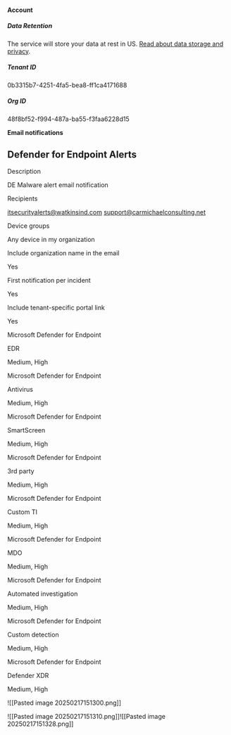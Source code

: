 #### Account

##### Data Retention

The service will store your data at rest in US. [Read about data storage and privacy](https://aka.ms/mtp-data-storage-privacy).

##### Tenant ID

0b3315b7-4251-4fa5-bea8-ff1ca4171688

##### Org ID

48f8bf52-f994-487a-ba55-f3faa6228d15


**Email notifications**
## Defender for Endpoint Alerts

Description

DE Malware alert email notification

Recipients

itsecurityalerts@watkinsind.com support@carmichaelconsulting.net

Device groups

Any device in my organization

Include organization name in the email

Yes

First notification per incident

Yes

Include tenant-specific portal link

Yes

Microsoft Defender for Endpoint

EDR

Medium, High

Microsoft Defender for Endpoint

Antivirus

Medium, High

Microsoft Defender for Endpoint

SmartScreen

Medium, High

Microsoft Defender for Endpoint

3rd party

Medium, High

Microsoft Defender for Endpoint

Custom TI

Medium, High

Microsoft Defender for Endpoint

MDO

Medium, High

Microsoft Defender for Endpoint

Automated investigation

Medium, High

Microsoft Defender for Endpoint

Custom detection

Medium, High

Microsoft Defender for Endpoint

Defender XDR

Medium, High

![[Pasted image 20250217151300.png]]

![[Pasted image 20250217151310.png]]![[Pasted image 20250217151328.png]]

